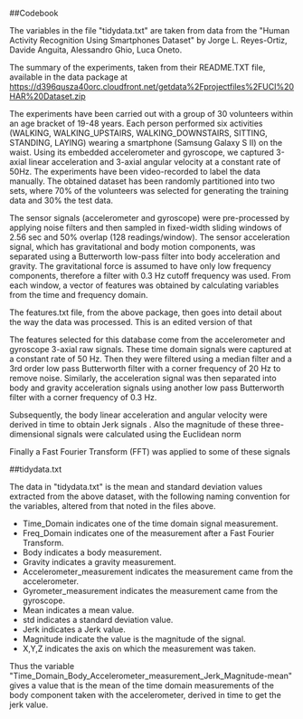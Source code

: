 ##Codebook

The variables in the file "tidydata.txt" are taken from data from the "Human Activity Recognition
 Using Smartphones Dataset" by Jorge L. Reyes-Ortiz, Davide Anguita, Alessandro Ghio, Luca Oneto.

The summary of the experiments, taken from their README.TXT file, available in the data package at
 https://d396qusza40orc.cloudfront.net/getdata%2Fprojectfiles%2FUCI%20HAR%20Dataset.zip

The experiments have been carried out with a group of 30 volunteers within an age bracket of 19-48
 years. Each person performed six activities (WALKING, WALKING_UPSTAIRS, WALKING_DOWNSTAIRS,
 SITTING, STANDING, LAYING) wearing a smartphone (Samsung Galaxy S II) on the waist. Using its
 embedded accelerometer and gyroscope, we captured 3-axial linear acceleration and 3-axial angular
 velocity at a constant rate of 50Hz. The experiments have been video-recorded to label the data
 manually. The obtained dataset has been randomly partitioned into two sets, where 70% of the
 volunteers was selected for generating the training data and 30% the test data. 

The sensor signals (accelerometer and gyroscope) were pre-processed by applying noise filters and
 then sampled in fixed-width sliding windows of 2.56 sec and 50% overlap (128 readings/window). The
 sensor acceleration signal, which has gravitational and body motion components, was separated using
 a Butterworth low-pass filter into body acceleration and gravity. The gravitational force is
 assumed to have only low frequency components, therefore a filter with 0.3 Hz cutoff frequency was
 used. From each window, a vector of features was obtained by calculating variables from the time
 and frequency domain.
 
The features.txt file, from the above package, then goes into detail about the way the data was
processed. This is an edited version of that

The features selected for this database come from the accelerometer and gyroscope 3-axial raw
 signals. These time domain signals were captured at a constant rate of 50 Hz. Then they were
 filtered using a median filter and a 3rd order low pass Butterworth filter with a corner frequency
 of 20 Hz to remove noise. Similarly, the acceleration signal was then separated into body and
 gravity acceleration signals using another low pass Butterworth filter with a corner
 frequency of 0.3 Hz. 

Subsequently, the body linear acceleration and angular velocity were derived in time to obtain Jerk
 signals . Also the magnitude of these three-dimensional
 signals were calculated using the Euclidean norm 

Finally a Fast Fourier Transform (FFT) was applied to some of these signals
 
##tidydata.txt 
 
The data in "tidydata.txt" is the mean and standard deviation values extracted from the above
 dataset, with the following naming convention for the variables, altered from that noted in the
 files above.

* Time_Domain indicates one of the time domain signal measurement.
* Freq_Domain indicates one of the measurement after a Fast Fourier Transform.
* Body indicates a body measurement.
* Gravity indicates a gravity measurement.
* Accelerometer_measurement indicates the measurement came from the accelerometer.
* Gyrometer_measurement indicates the measurement came from the gyroscope.
* Mean indicates a mean value.
* std indicates a standard deviation value.
* Jerk indicates a Jerk value.
* Magnitude indicate the value is the magnitude of the signal.
* X,Y,Z indicates the axis on which the measurement was taken.

Thus the variable  "Time_Domain_Body_Accelerometer_measurement_Jerk_Magnitude-mean" gives a value 
that is the mean of the time domain measurements of the body component taken with the accelerometer,
derived in time to get the jerk value. 


